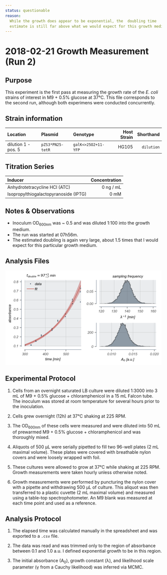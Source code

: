 ```yaml
---
status: questionable
reason:
  While the growth does appear to be exponential, the  doubling time
  estimate is still far above what we would expect for this growth medium.
---
```


# 2018-02-21 Growth Measurement (Run 2)


## Purpose
This experiment is the first pass at measuring the growth rate of the *E. coli*
strains of interest in M9 + 0.5% glucose at 37°C. This file corresponds to the
second run, although both experimens were conducted concurrently.

## Strain information
| Location | Plasmid | Genotype | Host Strain | Shorthand |
| :------  | :------ | :------- | ----------: | --------: |
| dilution 1 - pos. 5  | `pZS3*PN25-tetR` | `galK<>25O2+11-YFP`   | HG105 | `dilution`  |


## Titration Series

| Inducer | Concentration |
| :-----  | ------------: |
| Anhydrotetracycline HCl (ATC) | 0 ng / mL |
| Isopropylthiogalactopyranoside (IPTG) | 0 mM |



## Notes & Observations
* Inoculum OD<sub>600nm</sub> was ~ 0.5 and was diluted 1:100 into the growth medium.
* The run was started at 07h56m.
* The estimated doubling is again very large, about 1.5 times that I would expect
for this particular growth medium.

## Analysis Files

![](output/20180221_r2_37C_glucose_O2_growth.png)

## Experimental Protocol

1. Cells from an overnight saturated LB culture were diluted 1:3000 into 3 mL  of M9 + 0.5% glucose + chloramphenicol in a 15 mL Falcon tube. The inoculum was stored at room temperature for several hours prior to the inoculation.

2. Cells grew overnight (12h) at 37°C shaking at 225 RPM.

3. The OD<sub>600nm</sub> of these cells were measured and were diluted into 50 mL of prewarmed M9 + 0.5% glucose + chloramphenicol and was thoroughly mixed.

4. Aliquots of 500 µL were serially pipetted to fill two 96-well plates (2 mL maximal volume). These plates were covered with breathable nylon covers and were loosely wrapped with foil.

5. These cultures were allowed to grow at 37°C while shaking at 225 RPM. Growth measurements were taken hourly unless otherwise noted.

6. Growth measurements were performed by puncturing the nylon cover with a pipette and withdrawing 500 µL of culture. This aliquot was then transferred to a plastic cuvette (2 mL maximal volume) and measured using a table-top spectrophotometer. An M9 blank was measured at each time point and used as a reference.

## Analysis Protocol

1. The elapsed time was calculated manually in the spreadsheet and was exported
to a `.csv` file.

2. The data was read and was trimmed only to the region of absorbance between
0.1 and 1.0 a.u. I defined exponential growth to be in this region.

3. The initial absorbance (A<sub>0</sub>), growth constant (λ), and likelihood
scale parameter (γ from a Cauchy likelihood) was inferred via MCMC.
